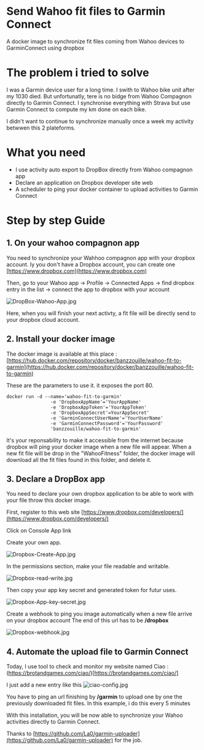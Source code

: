 # Send Wahoo fit files to Garmin Connect
A docker image to synchronize fit files coming from Wahoo devices to GarminConnect using dropbox

# The problem i tried to solve
I was a Garmin device user for a long time. I swith to Wahoo bike unit after my 1030 died. But unfortunatly, tere is no bidge from Wahoo Compagnon directly to Garmin Connect. I synchronise everything with Strava but use Garmin Connect to compute my km done on each bike.

I didn't want to continue to synchronize manually once a week my activity betwwen this 2 plateforms.

# What you need

- I use activity auto export to DropBox directly from Wahoo compagnon app
- Declare an application on Dropbox developer site web
- A scheduler to ping your docker container to upload activities to Garmin Connect

# Step by step Guide

## 1. On your wahoo compagnon app
You need to synchronize your Wahhoo compagnon app with your dropbox account. Iy you don't have a Dropbox account, you can create one [https://www.dropbox.com](https://www.dropbox.com)

Then, go to your Wahoo app -> Profile -> Connected Apps -> find dropbox entry in the list -> connect the app to dropbox with your account

![DropBox-Wahoo-App.jpg](https://i.postimg.cc/mknWL7pb/Drop-Box-Wahoo-App.jpg)

Here, when you will finish your next activty, a fit file will be directly send to your dropbox cloud account.

## 2. Install your docker image

The docker image is available at this place : [https://hub.docker.com/repository/docker/banzzouille/wahoo-fit-to-garmin](https://hub.docker.com/repository/docker/banzzouille/wahoo-fit-to-garmin)

These are the parameters to use it.
it exposes the port 80.

```
docker run -d --name='wahoo-fit-to-garmin'
                -e 'DropboxAppName'='YourAppName' 
                -e 'DropboxAppToken'='YourAppToken' 
                -e 'DropboxAppSecret'=YourAppSecret' 
                -e 'GarminConnectUserName'='YourUserName' 
                -e 'GarminConnectPassword'='YourPassword' 
                'banzzouille/wahoo-fit-to-garmin' 
```
It's your reponsability to make it accessible from the internet because dropbox will ping your docker image when a new file will appear.
When a new fit file will be drop in the "WahooFitness" folder, the docker image will download all the fit files found in this folder, and delete it.

## 3. Declare a DropBox app
You need to declare your own dropbox application  to be able to work with your file throw this docker image.

First, register to this web site [https://www.dropbox.com/developers/](https://www.dropbox.com/developers/)

Click on Console App link

Create your own app.

![Dropbox-Create-App.jpg](https://i.postimg.cc/4xCjWfrF/Dropbox-Create-App.png)

In the permissions section, make your file readable and writable.

![Dropbox-read-write.jpg](https://i.postimg.cc/FzMCCpnJ/Dropbox-read-write.jpg)

Then copy your app key secret and generated token for futur uses.

![Dropbox-App-key-secret.jpg](https://i.postimg.cc/4NvL0PXz/Dropbox-App-key-secret.jpg)

Create a webhook to ping you image automatically when a new file arrive on your dropbox account
The end of this url has to be __/dropbox__

![Dropbox-webhook.jpg](https://i.postimg.cc/tgvKt3yF/Dropbox-webhook.jpg)

## 4. Automate the upload file to Garmin Connect

Today, I use tool to check and monitor my website named Ciao : (https://brotandgames.com/ciao/)[https://brotandgames.com/ciao/]

I just add a new entry like this 
![ciao-config.jpg](https://i.postimg.cc/7Y1jQ8wH/ciao-config.jpg)

You have to ping an url finishing by __/garmin__ to upload one by one the previously downloaded fit files.
In this example, i do this every 5 minutes

With this installation, you will be now able to synchronize your Wahoo activities directly to Garmin Connect.

Thanks to [https://github.com/La0/garmin-uploader](https://github.com/La0/garmin-uploader) for the job.
